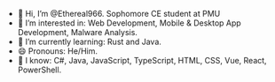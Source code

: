 - 👋 Hi, I’m @Ethereal966. Sophomore CE student at PMU
- 👀 I’m interested in: Web Development, Mobile & Desktop App Development, Malware Analysis.
- 🌱 I’m currently learning: Rust and Java.
- 😄 Pronouns: He/Him.
- 🧠 I know: C#, Java, JavaScript, TypeScript, HTML, CSS, Vue, React, PowerShell.
